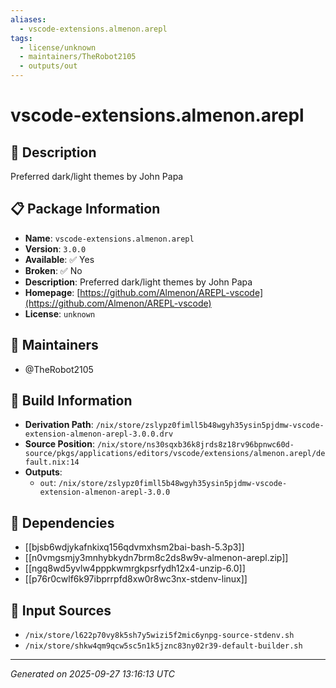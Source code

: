 ```yaml
---
aliases:
  - vscode-extensions.almenon.arepl
tags:
  - license/unknown
  - maintainers/TheRobot2105
  - outputs/out
---
```


# vscode-extensions.almenon.arepl

## 📝 Description

Preferred dark/light themes by John Papa

## 📋 Package Information

- **Name**: `vscode-extensions.almenon.arepl`
- **Version**: `3.0.0`
- **Available**: ✅ Yes
- **Broken**: ✅ No
- **Description**: Preferred dark/light themes by John Papa
- **Homepage**: [https://github.com/Almenon/AREPL-vscode](https://github.com/Almenon/AREPL-vscode)
- **License**: `unknown`
## 👥 Maintainers

- @TheRobot2105


## 🔧 Build Information

- **Derivation Path**: `/nix/store/zslypz0fimll5b48wgyh35ysin5pjdmw-vscode-extension-almenon-arepl-3.0.0.drv`
- **Source Position**: `/nix/store/ns30sqxb36k8jrds8z18rv96bpnwc60d-source/pkgs/applications/editors/vscode/extensions/almenon.arepl/default.nix:14`
- **Outputs**:
  - `out`:  `/nix/store/zslypz0fimll5b48wgyh35ysin5pjdmw-vscode-extension-almenon-arepl-3.0.0`

## 🔗 Dependencies

- [[bjsb6wdjykafnkixq156qdvmxhsm2bai-bash-5.3p3]]
- [[n0vmgsmjy3mnhybkydn7brm8c2ds8w9v-almenon-arepl.zip]]
- [[ngq8wd5yvlw4pppkwmrgkpsrfydh12x4-unzip-6.0]]
- [[p76r0cwlf6k97ibprrpfd8xw0r8wc3nx-stdenv-linux]]

## 📁 Input Sources

- `/nix/store/l622p70vy8k5sh7y5wizi5f2mic6ynpg-source-stdenv.sh`
- `/nix/store/shkw4qm9qcw5sc5n1k5jznc83ny02r39-default-builder.sh`

---
*Generated on 2025-09-27 13:16:13 UTC*
